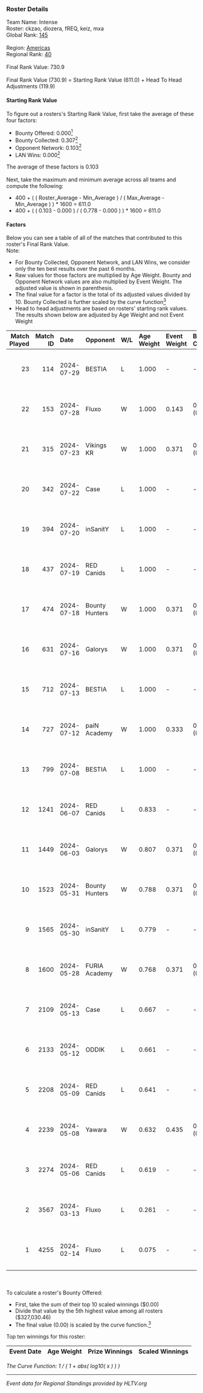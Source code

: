 ### Roster Details<br />
Team Name: Intense<br />
Roster: ckzao, diozera, fREQ, keiz, mxa<br />
Global Rank: [145](../standings_global.md)<br />
<br />
Region: [Americas]( ../standings_americas.md)<br />
Regional Rank: [40]( ../standings_americas.md)<br />
<br />
Final Rank Value:  730.9<br />
<br />
Final Rank Value (730.9) = Starting Rank Value (611.0) + Head To Head Adjustments (119.9)<br />

#### Starting Rank Value<br />
To figure out a rosters's Starting Rank Value, first take the average of these four factors:<br />
- Bounty Offered: 0.000[<sup>1</sup>](#table2)
- Bounty Collected: 0.307[<sup>2</sup>](#table1)
- Opponent Network: 0.103[<sup>2</sup>](#table1)
- LAN Wins: 0.000[<sup>2</sup>](#table1)

The average of these factors is 0.103<br />
<br />
Next, take the maximum and minimum average across all teams and compute the following:<br />
- 400 + ( ( Roster_Average - Min_Average ) / ( Max_Average - Min_Average ) ) * 1600 = 611.0
- 400 + ( ( 0.103 - 0.000 ) / ( 0.778 - 0.000 ) ) * 1600 = 611.0


#### Factors<br />
Below you can see a table of all of the matches that contributed to this roster's Final Rank Value.<br />
Note:<br />

- For Bounty Collected, Opponent Network, and LAN Wins, we consider only the ten best results over the past 6 months.
- Raw values for those factors are multiplied by Age Weight. Bounty and Opponent Network values are also multiplied by Event Weight. The adjusted value is shown in parenthesis.
- The final value for a factor is the total of its adjusted values divided by 10. Bounty Collected is further scaled by the curve function[<sup>3</sup>](#curveFunction)
- Head to head adjustments are based on rosters' starting rank values. The results shown below are adjusted by Age Weight and not Event Weight
<span id="table1"></span><br />


| Match Played | Match ID | Date       | Opponent       | W/L | Age Weight | Event Weight | Bounty Collected | Opponent Network | LAN Wins  | H2H Adj. | Roster                          |
| -: | -: | :- | :- | :- | :- | :- | :- | :- | :- | -: | :- |
|           23 |      114 | 2024-07-29 | BESTIA         | L   | 1.000      | -            | -                | -                | -         |    -5.61 | ckzao, diozera, fREQ, keiz, mxa |
|           22 |      153 | 2024-07-28 | Fluxo          | W   | 1.000      | 0.143        | 0.122 (0.017)    | 0.702 (0.100)    | 0 (0.000) |    28.54 | ckzao, diozera, fREQ, keiz, mxa |
|           21 |      315 | 2024-07-23 | Vikings KR     | W   | 1.000      | 0.371        | 0.008 (0.003)    | 0.459 (0.170)    | 0 (0.000) |    21.18 | ckzao, diozera, fREQ, keiz, mxa |
|           20 |      342 | 2024-07-22 | Case           | L   | 1.000      | -            | -                | -                | -         |    -7.36 | ckzao, diozera, fREQ, keiz, mxa |
|           19 |      394 | 2024-07-20 | inSanitY       | L   | 1.000      | -            | -                | -                | -         |    -4.19 | ckzao, diozera, fREQ, keiz, mxa |
|           18 |      437 | 2024-07-19 | RED Canids     | L   | 1.000      | -            | -                | -                | -         |    -2.27 | ckzao, diozera, fREQ, keiz, mxa |
|           17 |      474 | 2024-07-18 | Bounty Hunters | W   | 1.000      | 0.371        | 0.022 (0.008)    | 0.511 (0.190)    | 0 (0.000) |    26.20 | ckzao, diozera, fREQ, keiz, mxa |
|           16 |      631 | 2024-07-16 | Galorys        | W   | 1.000      | 0.371        | 0.030 (0.011)    | 0.568 (0.210)    | 0 (0.000) |    22.54 | ckzao, diozera, fREQ, keiz, mxa |
|           15 |      712 | 2024-07-13 | BESTIA         | L   | 1.000      | -            | -                | -                | -         |    -4.14 | ckzao, diozera, fREQ, keiz, mxa |
|           14 |      727 | 2024-07-12 | paiN Academy   | W   | 1.000      | 0.333        | 0.000 (0.000)    | 0.000 (0.000)    | 0 (0.000) |     5.91 | ckzao, diozera, fREQ, keiz, mxa |
|           13 |      799 | 2024-07-08 | BESTIA         | L   | 1.000      | -            | -                | -                | -         |    -3.45 | ckzao, diozera, fREQ, keiz, mxa |
|           12 |     1241 | 2024-06-07 | RED Canids     | L   | 0.833      | -            | -                | -                | -         |    -1.72 | ckzao, diozera, fREQ, keiz, mxa |
|           11 |     1449 | 2024-06-03 | Galorys        | W   | 0.807      | 0.371        | 0.030 (0.009)    | 0.568 (0.170)    | 0 (0.000) |    20.49 | ckzao, diozera, fREQ, keiz, mxa |
|           10 |     1523 | 2024-05-31 | Bounty Hunters | W   | 0.788      | 0.371        | 0.022 (0.006)    | 0.511 (0.149)    | 0 (0.000) |    20.11 | ckzao, diozera, fREQ, keiz, mxa |
|            9 |     1565 | 2024-05-30 | inSanitY       | L   | 0.779      | -            | -                | -                | -         |    -3.63 | ckzao, diozera, fREQ, keiz, mxa |
|            8 |     1600 | 2024-05-28 | FURIA Academy  | W   | 0.768      | 0.371        | 0.000 (0.000)    | 0.104 (0.030)    | 0 (0.000) |     9.54 | ckzao, diozera, fREQ, keiz, mxa |
|            7 |     2109 | 2024-05-13 | Case           | L   | 0.667      | -            | -                | -                | -         |    -3.77 | bsd, ckzao, diozera, fREQ, mxa  |
|            6 |     2133 | 2024-05-12 | ODDIK          | L   | 0.661      | -            | -                | -                | -         |    -2.28 | bsd, ckzao, diozera, fREQ, mxa  |
|            5 |     2208 | 2024-05-09 | RED Canids     | L   | 0.641      | -            | -                | -                | -         |    -1.47 | bsd, ckzao, diozera, fREQ, mxa  |
|            4 |     2239 | 2024-05-08 | Yawara         | W   | 0.632      | 0.435        | 0.000 (0.000)    | 0.049 (0.013)    | 0 (0.000) |     7.44 | bsd, ckzao, diozera, fREQ, mxa  |
|            3 |     2274 | 2024-05-06 | RED Canids     | L   | 0.619      | -            | -                | -                | -         |    -1.38 | bsd, ckzao, diozera, fREQ, mxa  |
|            2 |     3567 | 2024-03-13 | Fluxo          | L   | 0.261      | -            | -                | -                | -         |    -0.63 | bsd, ckzao, diozera, mxa, roz   |
|            1 |     4255 | 2024-02-14 | Fluxo          | L   | 0.075      | -            | -                | -                | -         |    -0.20 | bsd, ckzao, diozera, mxa, roz   |

<br />
<span id="table2"></span><br />
To calculate a roster's Bounty Offered:<br />

- First, take the sum of their top 10 scaled winnings ($0.00)
- Divide that value by the 5th highest value among all rosters ($327,030.46)
- The final value (0.00) is scaled by the curve function.[<sup>3</sup>](#curveFunction)

Top ten winnings for this roster:<br />

| Event Date | Age Weight | Prize Winnings | Scaled Winnings |
| :- | -: | :- | :- |


<span id="curveFunction"></span>_The Curve Function: 1 / ( 1 + abs( log10( x ) ) )_<br />

---
_Event data for Regional Standings provided by HLTV.org_<br />
